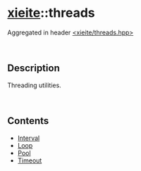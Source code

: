 # [xieite](./xieite.md)\:\:threads
Aggregated in header [<xieite/threads.hpp>](../include/xieite/threads.hpp)

&nbsp;

## Description
Threading utilities.

&nbsp;

## Contents
- [Interval](./threads/Interval.md)
- [Loop](./threads/Loop.md)
- [Pool](./threads/Pool.md)
- [Timeout](./threads/Timeout.md)
